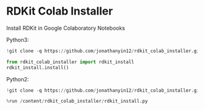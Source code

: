 # RDKit Colab Installer
Install RDKit in Google Colaboratory Notebooks

Python3:
```python
!git clone -q https://github.com/jonathanyin12/rdkit_colab_installer.git

from rdkit_colab_installer import rdkit_install
rdkit_install.install()
```

Python2:
```python
!git clone -q https://github.com/jonathanyin12/rdkit_colab_installer.git

%run /content/rdkit_colab_installer/rdkit_install.py
```

